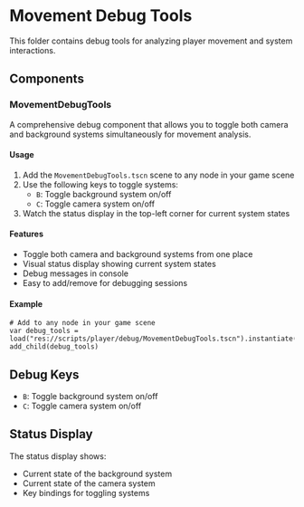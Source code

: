 # Movement Debug Tools

This folder contains debug tools for analyzing player movement and system interactions.

## Components

### MovementDebugTools

A comprehensive debug component that allows you to toggle both camera and background systems simultaneously for movement analysis.

#### Usage

1. Add the `MovementDebugTools.tscn` scene to any node in your game scene
2. Use the following keys to toggle systems:
   - `B`: Toggle background system on/off
   - `C`: Toggle camera system on/off
3. Watch the status display in the top-left corner for current system states

#### Features

- Toggle both camera and background systems from one place
- Visual status display showing current system states
- Debug messages in console
- Easy to add/remove for debugging sessions

#### Example

```gdscript
# Add to any node in your game scene
var debug_tools = load("res://scripts/player/debug/MovementDebugTools.tscn").instantiate()
add_child(debug_tools)
```

## Debug Keys

- `B`: Toggle background system on/off
- `C`: Toggle camera system on/off

## Status Display

The status display shows:
- Current state of the background system
- Current state of the camera system
- Key bindings for toggling systems 